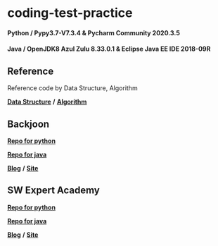 # coding-test-practice
#### Python / Pypy3.7-V7.3.4 & Pycharm Community 2020.3.5
#### Java / OpenJDK8 Azul Zulu 8.33.0.1 & Eclipse Java EE IDE 2018-09R

## Reference
Reference code by Data Structure, Algorithm

[**Data Structure**](https://github.com/TaeheeGu/coding-test-practice/tree/main/Reference/Data%20Structure)
 **/** [**Algorithm**](https://github.com/TaeheeGu/coding-test-practice/tree/main/Reference/Algorithm)

## Backjoon
[__Repo for python__](https://github.com/good-da22/coding-test-practice/tree/main/python/Backjoon)

[__Repo for java__](https://github.com/TaeheeGu/coding-test-practice/tree/main/java/Backjoon/src/com)


[**Blog**](https://velog.io/@good_da22/series/Coding-Test)
 **/** [**Site**](https://www.acmicpc.net/)

## SW Expert Academy
[__Repo for python__](https://github.com/TaeheeGu/coding-test-practice/tree/main/python/SW%20Expert%20Academy)

[__Repo for java__](https://github.com/good-da22/coding-test-practice/tree/main/java/SW%20Expert%20Academy/src/swea)

[**Blog**](https://velog.io/@good_da22/series/SW-Expert-Academy)
 **/** [**Site**](https://swexpertacademy.com/main/main.do)

[comment]: <> (## 프로그래머스)
